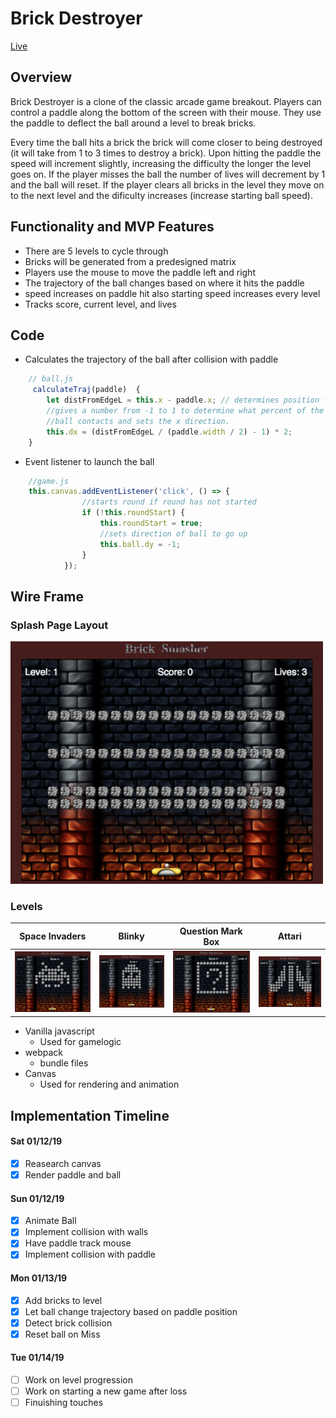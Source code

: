 # Brick Destroyer

[Live](https://jlshaw117.github.io/Brick-Destroyer/)

## Overview

Brick Destroyer is a clone of the classic arcade game breakout. Players can control a paddle along the bottom of the screen with their mouse. They use the paddle to deflect the ball around a level to break bricks.

Every time the ball hits a brick the brick will come closer to being destroyed (it will take from 1 to 3 times to destroy a brick). Upon hitting the paddle the speed will increment slightly, increasing the difficulty the longer the level goes on. If the player misses the ball the number of lives will decrement by 1 and the ball will reset. If the player clears all bricks in the level they move on to the next level and the dificulty increases (increase starting ball speed).

## Functionality and MVP Features

* There are 5 levels to cycle through
* Bricks will be generated from a predesigned matrix
* Players use the mouse to move the paddle left and right
* The trajectory of the ball changes based on where it hits the paddle
* speed increases on paddle hit also starting speed increases every level
* Tracks score, current level, and lives

## Code

* Calculates the trajectory of the ball after collision with paddle

```javascript
    // ball.js
     calculateTraj(paddle)  {
        let distFromEdgeL = this.x - paddle.x; // determines position from left edge
        //gives a number from -1 to 1 to determine what percent of the paddle that the
        //ball contacts and sets the x direction. 
        this.dx = (distFromEdgeL / (paddle.width / 2) - 1) * 2; 
    }
```

* Event listener to launch the ball

```javascript
    //game.js
    this.canvas.addEventListener('click', () => {
                //starts round if round has not started
                if (!this.roundStart) {
                    this.roundStart = true;
                    //sets direction of ball to go up
                    this.ball.dy = -1;
                }
            });
```

## Wire Frame

### Splash Page Layout

<img src='./assets/home_page.png' width='500' />

### Levels

Space Invaders         |  Blinky                |   Question Mark Box   | Attari
:-------------------------:|:-------------------------:|:-------------------:|:-----------:
![](./assets/level2.png)  |  ![](./assets/level3.png)  | ![](./assets/level4.png) | ![](./assets/level5.png)

* Vanilla javascript
    * Used for gamelogic
* webpack
    * bundle files
* Canvas
    * Used for rendering and animation

## Implementation Timeline

#### Sat 01/12/19

- [x] Reasearch canvas
- [x] Render paddle and ball

#### Sun 01/12/19

- [x] Animate Ball
- [x] Implement collision with walls
- [x] Have paddle track mouse
- [x] Implement collision with paddle

#### Mon 01/13/19

- [x] Add bricks to level
- [x] Let ball change trajectory based on paddle position
- [x] Detect brick collision
- [x] Reset ball on Miss

#### Tue 01/14/19

- [ ] Work on level progression
- [ ] Work on starting a new game after loss
- [ ] Finuishing touches